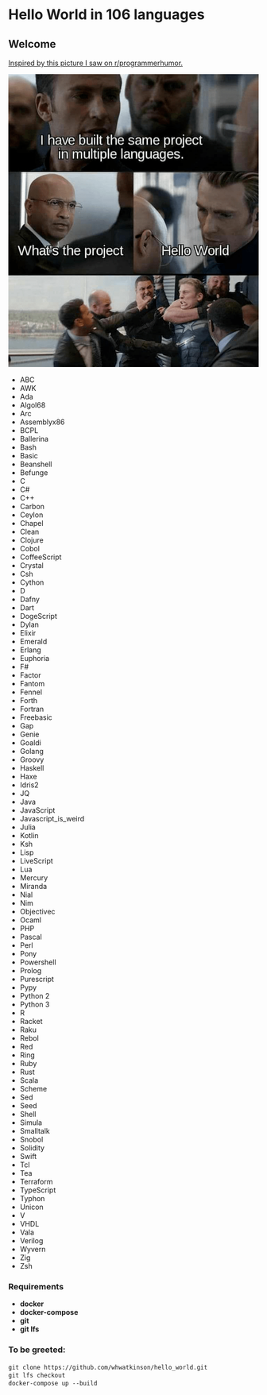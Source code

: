 # Hello World in 106 languages

## Welcome

[Inspired by this picture I saw on r/programmerhumor.](https://www.reddit.com/r/ProgrammerHumor/comments/kl0v6m/me_in_an_interview_room/)

![image info](./hello_world.png)

- ABC
- AWK
- Ada
- Algol68
- Arc
- Assemblyx86
- BCPL
- Ballerina
- Bash
- Basic
- Beanshell
- Befunge
- C
- C#
- C++
- Carbon
- Ceylon
- Chapel
- Clean
- Clojure
- Cobol
- CoffeeScript
- Crystal
- Csh
- Cython
- D
- Dafny
- Dart
- DogeScript
- Dylan
- Elixir
- Emerald
- Erlang
- Euphoria
- F#
- Factor
- Fantom
- Fennel
- Forth
- Fortran
- Freebasic
- Gap
- Genie
- Goaldi
- Golang
- Groovy
- Haskell
- Haxe
- Idris2
- JQ
- Java
- JavaScript
- Javascript_is_weird
- Julia
- Kotlin
- Ksh
- Lisp
- LiveScript
- Lua
- Mercury
- Miranda
- Nial
- Nim
- Objectivec
- Ocaml
- PHP
- Pascal
- Perl
- Pony
- Powershell
- Prolog
- Purescript
- Pypy
- Python 2
- Python 3
- R
- Racket
- Raku
- Rebol
- Red
- Ring
- Ruby
- Rust
- Scala
- Scheme
- Sed
- Seed
- Shell
- Simula
- Smalltalk
- Snobol
- Solidity
- Swift
- Tcl
- Tea
- Terraform
- TypeScript
- Typhon
- Unicon
- V
- VHDL
- Vala
- Verilog
- Wyvern
- Zig
- Zsh

### Requirements
- **docker**
- **docker-compose**
- **git**
- **git lfs**

###  To be greeted:
```
git clone https://github.com/whwatkinson/hello_world.git
git lfs checkout
docker-compose up --build
```

